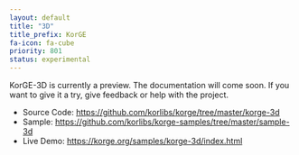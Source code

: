 ```yaml
---
layout: default
title: "3D"
title_prefix: KorGE
fa-icon: fa-cube
priority: 801
status: experimental
---
```


KorGE-3D is currently a preview. The documentation will come soon.
If you want to give it a try, give feedback or help with the project.

* Source Code: <https://github.com/korlibs/korge/tree/master/korge-3d>
* Sample: <https://github.com/korlibs/korge-samples/tree/master/sample-3d>
* Live Demo: <https://korge.org/samples/korge-3d/index.html>
